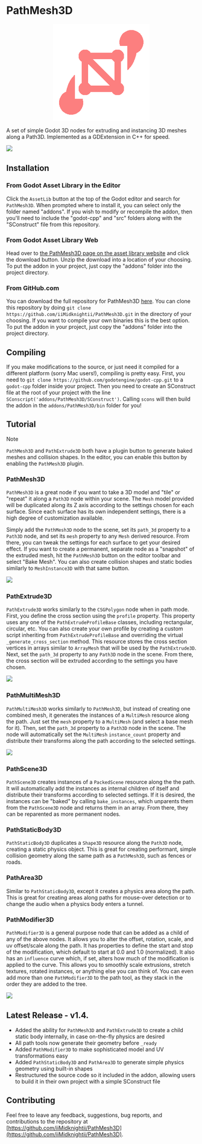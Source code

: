 # PathMesh3D
<p align="center">
  <img src="addons/PathMesh3D/icons/PathMesh3DIcon.png" />
</p>


 A set of simple Godot 3D nodes for extruding and instancing 3D meshes along a Path3D.  Implemented as a GDExtension in C++ for speed.

 ![](screenshots/PathMesh3D.gif)

## Installation
### From Godot Asset Library in the Editor
Click the `AssetLib` button at the top of the Godot editor and search for `PathMesh3D`.  When prompted where to install it, you can select only the folder named "addons".  If you wish to modify or recompile the addon, then you'll need to include the "godot-cpp" and "src" folders along with the "SConstruct" file from this repository.

 ### From Godot Asset Library Web
 Head over to [the PathMesh3D page on the asset library website](https://godotengine.org/asset-library/asset) and click the download button.  Unzip the download into a location of your choosing.  To put the addon in your project, just copy the "addons" folder into the project directory.

 ### From GitHub.com
 You can download the full repository for PathMesh3D [here](https://github.com/iiMidknightii/PathMesh3D).  You can clone this repository by doing `git clone https://github.com/iiMidknightii/PathMesh3D.git` in the directory of your choosing.  If you want to compile your own binaries this is the best option.  To put the addon in your project, just copy the "addons" folder into the project directory.

## Compiling
If you make modifications to the source, or just need it compiled for a different platform (sorry Mac users!), compiling is pretty easy.  First, you need to `git clone https://github.com/godotengine/godot-cpp.git` to a `godot-cpp` folder inside your project.  Then you need to create an SConstruct file at the root of your project with the line `SConscript('addons/PathMesh3D/SConstruct')`.  Calling `scons` will then build the addon in the `addons/PathMesh3D/bin` folder for you!

## Tutorial
> [!NOTE]
> `PathMesh3D` and `PathExtrude3D` both have a plugin button to generate baked meshes and collision shapes.  In the editor, you can enable this button by enabling the `PathMesh3D` plugin.

### PathMesh3D
`PathMesh3D` is a great node if you want to take a 3D model and "tile" or "repeat" it along a `Path3D` node within your scene.  The `Mesh` model provided will be duplicated along its Z axis according to the settings chosen for each surface.  Since each surface has its own independent settings, there is a high degree of customization available.

Simply add the `PathMesh3D` node to the scene, set its `path_3d` property to a `Path3D` node, and set its `mesh` property to any `Mesh` derived resource.  From there, you can tweak the settings for each surface to get your desired effect.  If you want to create a permanent, separate node as a "snapshot" of the extruded mesh, hit the `PathMesh3D` button on the editor toolbar and select "Bake Mesh".  You can also create collision shapes and static bodies similarly to `MeshInstance3D` with that same button.

![](screenshots/PathMesh3D.png)

### PathExtrude3D
`PathExtrude3D` works similarly to the `CSGPolygon` node when in path mode.  First, you define the cross section using the `profile` property.  This property uses any one of the `PathExtrudeProfileBase` classes, including rectangular, circular, etc.  You can also create your own profile by creating a custom script inheriting from `PathExtrudeProfileBase` and overriding the virtual `_generate_cross_section` method.  This resource stores the cross section vertices in arrays similar to `ArrayMesh` that will be used by the `PathExtrude3D`.  Next, set the `path_3d` property to any `Path3D` node in the scene.  From there, the cross section will be extruded according to the settings you have chosen.

![](screenshots/PathExtrude3D.png)

### PathMultiMesh3D
`PathMultiMesh3D` works similarly to `PathMesh3D`, but instead of creating one combined mesh, it generates the instances of a `MultiMesh` resource along the path.  Just set the `mesh` property to a `MultiMesh` (and select a base mesh for it).  Then, set the `path_3d` property to a `Path3D` node in the scene.  The node will automatically set the `MultiMesh` `instance_count` property and distribute their transforms along the path according to the selected settings.

![](screenshots/PathMultiMesh3D.png)

### PathScene3D
`PathScene3D` creates instances of a `PackedScene` resource along the the path.  It will automatically add the instances as internal children of itself and distribute their transforms according to selected settings.  If it is desired, the instances can be "baked" by calling `bake_instances`, which unparents them from the `PathScene3D` node and returns them in an array.  From there, they can be reparented as more permanent nodes.

### PathStaticBody3D
`PathStaticBody3D` duplicates a `Shape3D` resource along the `Path3D` node, creating a static physics object.  This is great for creating performant, simple collision geometry along the same path as a `PathMesh3D`, such as fences or roads.

### PathArea3D
Similar to `PathStaticBody3D`, except it creates a physics area along the path.  This is great for creating areas along paths for mouse-over detection or to change the audio when a physics body enters a tunnel.

### PathModifier3D
`PathModifier3D` is a general purpose node that can be added as a child of any of the above nodes.  It allows you to alter the offset, rotation, scale, and uv offset/scale along the path.  It has properties to define the start and stop of the modification, which default to start at 0.0 and 1.0 (normalized).  It also has an `influence` curve which, if set, alters how much of the modification is applied to the curve.  This allows you to smoothly scale extrusions, stretch textures, rotated instances, or anything else you can think of.  You can even add more than one `PathModifier3D` to the path tool, as they stack in the order they are added to the tree.

![](screenshots/PathExtrude3D_w_Path3DModifiers.gif)

## Latest Release - v1.4.
* Added the ability for `PathMesh3D` and `PathExtrude3D` to create a child static body internally, in case on-the-fly physics are desired
* All path tools now generate their geometry before `_ready`
* Added `PathModifier3D` to make sophisticated model and UV transformations easy
* Added `PathStaticBody3D` and `PathArea3D` to generate simple physics geometry using built-in shapes
* Restructured the source code so it included in the addon, allowing users to build it in their own project with a simple SConstruct file

## Contributing
Feel free to leave any feedback, suggestions, bug reports, and contributions to the repository at [https://github.com/iiMidknightii/PathMesh3D](https://github.com/iiMidknightii/PathMesh3D).
